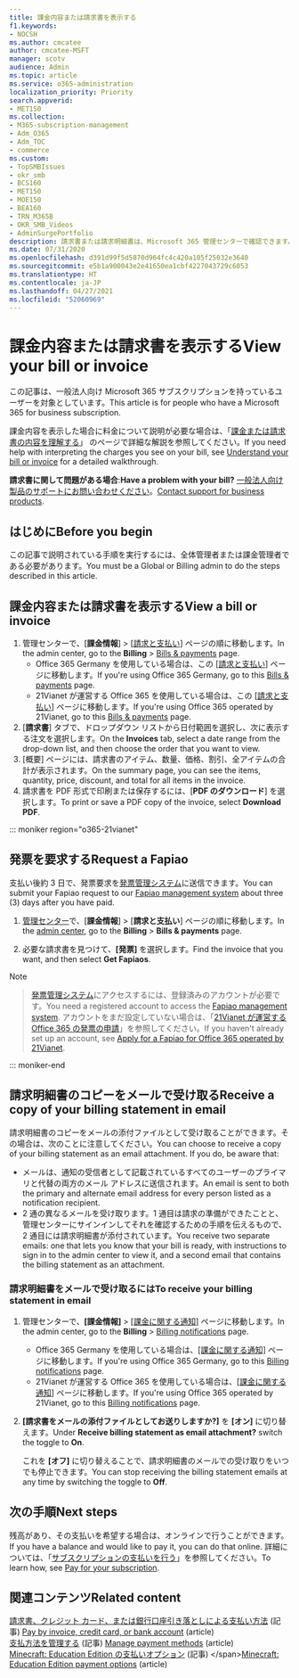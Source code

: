 ```yaml
---
title: 課金内容または請求書を表示する
f1.keywords:
- NOCSH
ms.author: cmcatee
author: cmcatee-MSFT
manager: scotv
audience: Admin
ms.topic: article
ms.service: o365-administration
localization_priority: Priority
search.appverid:
- MET150
ms.collection:
- M365-subscription-management
- Adm_O365
- Adm_TOC
- commerce
ms.custom:
- TopSMBIssues
- okr_smb
- BCS160
- MET150
- MOE150
- BEA160
- TRN_M365B
- OKR_SMB_Videos
- AdminSurgePortfolio
description: 請求書または請求明細書は、Microsoft 365 管理センターで確認できます。 また、課金内容を保存したり印刷したりすることもできます。
ms.date: 07/31/2020
ms.openlocfilehash: d391d99f5d5870d964fc4c420a105f25032e3640
ms.sourcegitcommit: e5b1a900043e2e41650ea1cbf4227043729c6053
ms.translationtype: HT
ms.contentlocale: ja-JP
ms.lasthandoff: 04/27/2021
ms.locfileid: "52060969"
---
```

# <a name="view-your-bill-or-invoice"></a><span data-ttu-id="915c9-104">課金内容または請求書を表示する</span><span class="sxs-lookup"><span data-stu-id="915c9-104">View your bill or invoice</span></span>

<span data-ttu-id="915c9-105">この記事は、一般法人向け Microsoft 365 サブスクリプションを持っているユーザーを対象としています。</span><span class="sxs-lookup"><span data-stu-id="915c9-105">This article is for people who have a Microsoft 365 for business subscription.</span></span>
  
<span data-ttu-id="915c9-106">課金内容を表示した場合に料金について説明が必要な場合は、「[課金または請求書の内容を理解する](understand-your-invoice2.md)」 のページで詳細な解説を参照してください。</span><span class="sxs-lookup"><span data-stu-id="915c9-106">If you need help with interpreting the charges you see on your bill, see [Understand your bill or invoice](understand-your-invoice2.md) for a detailed walkthrough.</span></span>
  
<span data-ttu-id="915c9-107">**請求書に関して問題がある場合**:</span><span class="sxs-lookup"><span data-stu-id="915c9-107">**Have a problem with your bill?**</span></span> <span data-ttu-id="915c9-108">[一般法人向け製品のサポートにお問い合わせください](../../admin/contact-support-for-business-products.md)。</span><span class="sxs-lookup"><span data-stu-id="915c9-108">[Contact support for business products](../../admin/contact-support-for-business-products.md).</span></span>

## <a name="before-you-begin"></a><span data-ttu-id="915c9-109">はじめに</span><span class="sxs-lookup"><span data-stu-id="915c9-109">Before you begin</span></span>

<span data-ttu-id="915c9-110">この記事で説明されている手順を実行するには、全体管理者または課金管理者である必要があります。</span><span class="sxs-lookup"><span data-stu-id="915c9-110">You must be a Global or Billing admin to do the steps described in this article.</span></span>
  
## <a name="view-a-bill-or-invoice"></a><span data-ttu-id="915c9-111">課金内容または請求書を表示する</span><span class="sxs-lookup"><span data-stu-id="915c9-111">View a bill or invoice</span></span>

1. <span data-ttu-id="915c9-112">管理センターで、[**課金情報**] \> [<a href="https://go.microsoft.com/fwlink/p/?linkid=2102895" target="_blank">請求と支払い</a>] ページの順に移動します。</span><span class="sxs-lookup"><span data-stu-id="915c9-112">In the admin center, go to the **Billing** \> <a href="https://go.microsoft.com/fwlink/p/?linkid=2102895" target="_blank">Bills & payments</a> page.</span></span>
    - <span data-ttu-id="915c9-113">Office 365 Germany を使用している場合は、この [<a href="https://go.microsoft.com/fwlink/p/?linkid=848040" target="_blank">請求と支払い</a>] ページに移動します。</span><span class="sxs-lookup"><span data-stu-id="915c9-113">If you're using Office 365 Germany, go to this <a href="https://go.microsoft.com/fwlink/p/?linkid=848040" target="_blank">Bills & payments</a> page.</span></span>
    - <span data-ttu-id="915c9-114">21Vianet が運営する Office 365 を使用している場合は、この [<a href="https://go.microsoft.com/fwlink/p/?linkid=2127421" target="_blank">請求と支払い</a>] ページに移動します。</span><span class="sxs-lookup"><span data-stu-id="915c9-114">If you're using Office 365 operated by 21Vianet, go to this <a href="https://go.microsoft.com/fwlink/p/?linkid=2127421" target="_blank">Bills & payments</a> page.</span></span>
2. <span data-ttu-id="915c9-115">[**請求書**] タブで、ドロップダウン リストから日付範囲を選択し、次に表示する注文を選択します。</span><span class="sxs-lookup"><span data-stu-id="915c9-115">On the **Invoices** tab, select a date range from the drop-down list, and then choose the order that you want to view.</span></span>
3. <span data-ttu-id="915c9-116">[概要] ページには、請求書のアイテム、数量、価格、割引、全アイテムの合計が表示されます。</span><span class="sxs-lookup"><span data-stu-id="915c9-116">On the summary page, you can see the items, quantity, price, discount, and total for all items in the invoice.</span></span>
4. <span data-ttu-id="915c9-117">請求書を PDF 形式で印刷または保存するには、[**PDF のダウンロード**] を選択します。</span><span class="sxs-lookup"><span data-stu-id="915c9-117">To print or save a PDF copy of the invoice, select **Download PDF**.</span></span>

::: moniker region="o365-21vianet"

## <a name="request-a-fapiao"></a><span data-ttu-id="915c9-118">発票を要求する</span><span class="sxs-lookup"><span data-stu-id="915c9-118">Request a Fapiao</span></span>

<span data-ttu-id="915c9-119">支払い後約 3 日で、発票要求を[発票管理システム](https://go.microsoft.com/fwlink/p/?linkid=837465)に送信できます。</span><span class="sxs-lookup"><span data-stu-id="915c9-119">You can submit your Fapiao request to our [Fapiao management system](https://go.microsoft.com/fwlink/p/?linkid=837465) about three (3) days after you have paid.</span></span>

1. <span data-ttu-id="915c9-120"><a href="https://go.microsoft.com/fwlink/p/?linkid=850627" target="_blank">管理センター</a>で、[**課金情報**]  >  [**請求と支払い**] ページの順に移動します。</span><span class="sxs-lookup"><span data-stu-id="915c9-120">In the <a href="https://go.microsoft.com/fwlink/p/?linkid=850627" target="_blank">admin center</a>, go to the **Billing** > **Bills & payments** page.</span></span>

2. <span data-ttu-id="915c9-121">必要な請求書を見つけて、**[発票]** を選択します。</span><span class="sxs-lookup"><span data-stu-id="915c9-121">Find the invoice that you want, and then select **Get Fapiaos**.</span></span>

> [!NOTE]

> <span data-ttu-id="915c9-122">[発票管理システム](https://go.microsoft.com/fwlink/p/?linkid=837465)にアクセスするには、登録済みのアカウントが必要です。</span><span class="sxs-lookup"><span data-stu-id="915c9-122">You need a registered account to access the [Fapiao management system](https://go.microsoft.com/fwlink/p/?linkid=837465).</span></span> <span data-ttu-id="915c9-123">アカウントをまだ設定していない場合は、「[21Vianet が運営する Office 365 の発票の申請](../../admin/services-in-china/apply-for-a-fapiao.md)」を参照してください。</span><span class="sxs-lookup"><span data-stu-id="915c9-123">If you haven't already set up an account, see [Apply for a Fapiao for Office 365 operated by 21Vianet](../../admin/services-in-china/apply-for-a-fapiao.md).</span></span>

::: moniker-end

## <a name="receive-a-copy-of-your-billing-statement-in-email"></a><span data-ttu-id="915c9-124">請求明細書のコピーをメールで受け取る</span><span class="sxs-lookup"><span data-stu-id="915c9-124">Receive a copy of your billing statement in email</span></span>

<span data-ttu-id="915c9-p104">請求明細書のコピーをメールの添付ファイルとして受け取ることができます。その場合は、次のことに注意してください。</span><span class="sxs-lookup"><span data-stu-id="915c9-p104">You can choose to receive a copy of your billing statement as an email attachment. If you do, be aware that:</span></span>

- <span data-ttu-id="915c9-127">メールは、通知の受信者として記載されているすべてのユーザーのプライマリと代替の両方のメール アドレスに送信されます。</span><span class="sxs-lookup"><span data-stu-id="915c9-127">An email is sent to both the primary and alternate email address for every person listed as a notification recipient.</span></span>
- <span data-ttu-id="915c9-128">2 通の異なるメールを受け取ります。1 通目は請求の準備ができたことと、管理センターにサインインしてそれを確認するための手順を伝えるもので、2 通目には請求明細書が添付されています。</span><span class="sxs-lookup"><span data-stu-id="915c9-128">You receive two separate emails: one that lets you know that your bill is ready, with instructions to sign in to the admin center to view it, and a second email that contains the billing statement as an attachment.</span></span>

### <a name="to-receive-your-billing-statement-in-email"></a><span data-ttu-id="915c9-129">請求明細書をメールで受け取るには</span><span class="sxs-lookup"><span data-stu-id="915c9-129">To receive your billing statement in email</span></span>

1. <span data-ttu-id="915c9-130">管理センターで、**[課金情報]** > <a href="https://go.microsoft.com/fwlink/p/?linkid=853212" target="_blank">[課金に関する通知]</a> ページに移動します。</span><span class="sxs-lookup"><span data-stu-id="915c9-130">In the admin center, go to the **Billing** > <a href="https://go.microsoft.com/fwlink/p/?linkid=853212" target="_blank">Billing notifications</a> page.</span></span>
    - <span data-ttu-id="915c9-131">Office 365 Germany を使用している場合は、<a href="https://go.microsoft.com/fwlink/p/?linkid=853213" target="_blank">[課金に関する通知]</a> ページに移動します。</span><span class="sxs-lookup"><span data-stu-id="915c9-131">If you're using Office 365 Germany, go to this <a href="https://go.microsoft.com/fwlink/p/?linkid=853213" target="_blank">Billing notifications</a> page.</span></span>
    - <span data-ttu-id="915c9-132">21Vianet が運営する Office 365 を使用している場合は、[<a href="https://go.microsoft.com/fwlink/p/?linkid=853215" target="_blank">課金に関する通知</a>] ページに移動します。</span><span class="sxs-lookup"><span data-stu-id="915c9-132">If you're using Office 365 operated by 21Vianet, go to this <a href="https://go.microsoft.com/fwlink/p/?linkid=853215" target="_blank">Billing notifications</a> page.</span></span>
1. <span data-ttu-id="915c9-133">**[請求書をメールの添付ファイルとしてお送りしますか?]** を **[オン]** に切り替えます。</span><span class="sxs-lookup"><span data-stu-id="915c9-133">Under **Receive billing statement as email attachment?** switch the toggle to **On**.</span></span>

    <span data-ttu-id="915c9-134">これを **[オフ]** に切り替えることで、請求明細書のメールでの受け取りをいつでも停止できます。</span><span class="sxs-lookup"><span data-stu-id="915c9-134">You can stop receiving the billing statement emails at any time by switching the toggle to **Off**.</span></span>

## <a name="next-steps"></a><span data-ttu-id="915c9-135">次の手順</span><span class="sxs-lookup"><span data-stu-id="915c9-135">Next steps</span></span>

<span data-ttu-id="915c9-136">残高があり、その支払いを希望する場合は、オンラインで行うことができます。</span><span class="sxs-lookup"><span data-stu-id="915c9-136">If you have a balance and would like to pay it, you can do that online.</span></span> <span data-ttu-id="915c9-137">詳細については、「[サブスクリプションの支払いを行う](pay-for-your-subscription.md)」を参照してください。</span><span class="sxs-lookup"><span data-stu-id="915c9-137">To learn how, see [Pay for your subscription](pay-for-your-subscription.md).</span></span>

## <a name="related-content"></a><span data-ttu-id="915c9-138">関連コンテンツ</span><span class="sxs-lookup"><span data-stu-id="915c9-138">Related content</span></span>

<span data-ttu-id="915c9-139">[請求書、クレジット カード、または銀行口座引き落としによる支払い方法](pay-for-your-subscription.md) (記事) </span><span class="sxs-lookup"><span data-stu-id="915c9-139">[Pay by invoice, credit card, or bank account](pay-for-your-subscription.md) (article) </span></span>\
<span data-ttu-id="915c9-140">[支払方法を管理する](manage-payment-methods.md) (記事) </span><span class="sxs-lookup"><span data-stu-id="915c9-140">[Manage payment methods](manage-payment-methods.md) (article) </span></span>\
<span data-ttu-id="915c9-141">[Minecraft: Education Edition の支払いオプション](/education/windows/school-get-minecraft) (記事) \</span><span class="sxs-lookup"><span data-stu-id="915c9-141">[Minecraft: Education Edition payment options](/education/windows/school-get-minecraft) (article)</span></span>
